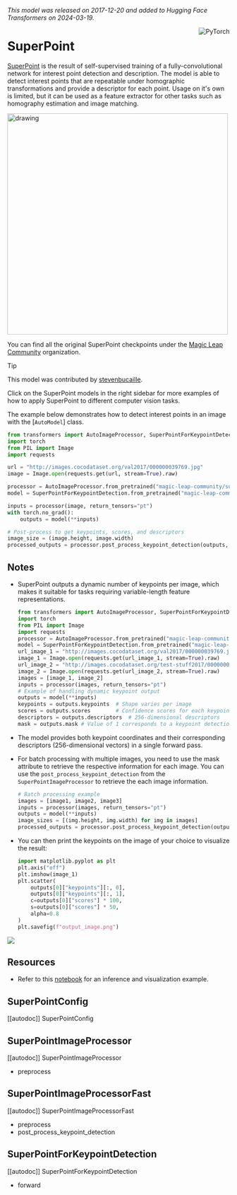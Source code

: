 <!--Copyright 2024 The HuggingFace Team. All rights reserved.

Licensed under the MIT License; you may not use this file except in compliance with
the License.

Unless required by applicable law or agreed to in writing, software distributed under the License is distributed on
an "AS IS" BASIS, WITHOUT WARRANTIES OR CONDITIONS OF ANY KIND, either express or implied. See the License for the
specific language governing permissions and limitations under the License.

⚠️ Note that this file is in Markdown but contain specific syntax for our doc-builder (similar to MDX) that may not be
rendered properly in your Markdown viewer.

-->
*This model was released on 2017-12-20 and added to Hugging Face Transformers on 2024-03-19.*

<div style="float: right;">
    <div class="flex flex-wrap space-x-1">
        <img alt="PyTorch" src="https://img.shields.io/badge/PyTorch-DE3412?style=flat&logo=pytorch&logoColor=white" >
    </div>
</div>

# SuperPoint

[SuperPoint](https://huggingface.co/papers/1712.07629) is the result of self-supervised training of a fully-convolutional network for interest point detection and description. The model is able to detect interest points that are repeatable under homographic transformations and provide a descriptor for each point. Usage on it's own is limited, but it can be used as a feature extractor for other tasks such as homography estimation and image matching.

<img src="https://huggingface.co/datasets/huggingface/documentation-images/resolve/main/transformers/model_doc/superpoint_architecture.png"
alt="drawing" width="500"/>

You can find all the original SuperPoint checkpoints under the [Magic Leap Community](https://huggingface.co/magic-leap-community) organization.

> [!TIP]
> This model was contributed by [stevenbucaille](https://huggingface.co/stevenbucaille).
>
> Click on the SuperPoint models in the right sidebar for more examples of how to apply SuperPoint to different computer vision tasks.

The example below demonstrates how to detect interest points in an image with the [`AutoModel`] class.
<hfoptions id="usage">
<hfoption id="AutoModel">

```py
from transformers import AutoImageProcessor, SuperPointForKeypointDetection
import torch
from PIL import Image
import requests

url = "http://images.cocodataset.org/val2017/000000039769.jpg"
image = Image.open(requests.get(url, stream=True).raw)

processor = AutoImageProcessor.from_pretrained("magic-leap-community/superpoint")
model = SuperPointForKeypointDetection.from_pretrained("magic-leap-community/superpoint")

inputs = processor(image, return_tensors="pt")
with torch.no_grad():
    outputs = model(**inputs)

# Post-process to get keypoints, scores, and descriptors
image_size = (image.height, image.width)
processed_outputs = processor.post_process_keypoint_detection(outputs, [image_size])
```

</hfoption>
</hfoptions>

## Notes

- SuperPoint outputs a dynamic number of keypoints per image, which makes it suitable for tasks requiring variable-length feature representations.

    ```py
    from transformers import AutoImageProcessor, SuperPointForKeypointDetection
    import torch
    from PIL import Image
    import requests
    processor = AutoImageProcessor.from_pretrained("magic-leap-community/superpoint")
    model = SuperPointForKeypointDetection.from_pretrained("magic-leap-community/superpoint")
    url_image_1 = "http://images.cocodataset.org/val2017/000000039769.jpg"
    image_1 = Image.open(requests.get(url_image_1, stream=True).raw)
    url_image_2 = "http://images.cocodataset.org/test-stuff2017/000000000568.jpg"
    image_2 = Image.open(requests.get(url_image_2, stream=True).raw)
    images = [image_1, image_2]
    inputs = processor(images, return_tensors="pt")
    # Example of handling dynamic keypoint output
    outputs = model(**inputs)
    keypoints = outputs.keypoints  # Shape varies per image
    scores = outputs.scores        # Confidence scores for each keypoint
    descriptors = outputs.descriptors  # 256-dimensional descriptors
    mask = outputs.mask # Value of 1 corresponds to a keypoint detection
    ```

- The model provides both keypoint coordinates and their corresponding descriptors (256-dimensional vectors) in a single forward pass.
- For batch processing with multiple images, you need to use the mask attribute to retrieve the respective information for each image. You can use the `post_process_keypoint_detection` from the `SuperPointImageProcessor` to retrieve the each image information.

    ```py
    # Batch processing example
    images = [image1, image2, image3]
    inputs = processor(images, return_tensors="pt")
    outputs = model(**inputs)
    image_sizes = [(img.height, img.width) for img in images]
    processed_outputs = processor.post_process_keypoint_detection(outputs, image_sizes)
    ```

- You can then print the keypoints on the image of your choice to visualize the result:

    ```py
    import matplotlib.pyplot as plt
    plt.axis("off")
    plt.imshow(image_1)
    plt.scatter(
        outputs[0]["keypoints"][:, 0],
        outputs[0]["keypoints"][:, 1],
        c=outputs[0]["scores"] * 100,
        s=outputs[0]["scores"] * 50,
        alpha=0.8
    )
    plt.savefig(f"output_image.png")
    ```

<div class="flex justify-center">
    <img src="https://cdn-uploads.huggingface.co/production/uploads/632885ba1558dac67c440aa8/ZtFmphEhx8tcbEQqOolyE.png">
</div>

## Resources

- Refer to this [notebook](https://github.com/NielsRogge/Transformers-Tutorials/blob/master/SuperPoint/Inference_with_SuperPoint_to_detect_interest_points_in_an_image.ipynb) for an inference and visualization example.

## SuperPointConfig

[[autodoc]] SuperPointConfig

## SuperPointImageProcessor

[[autodoc]] SuperPointImageProcessor

- preprocess

## SuperPointImageProcessorFast

[[autodoc]] SuperPointImageProcessorFast
- preprocess
- post_process_keypoint_detection

## SuperPointForKeypointDetection

[[autodoc]] SuperPointForKeypointDetection
- forward
